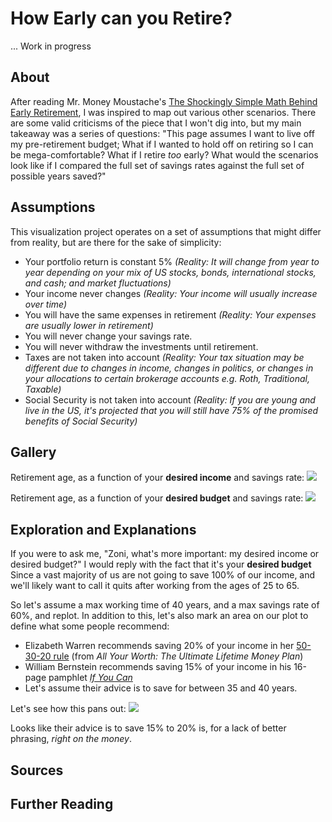 # How Early can you Retire?

... Work in progress

## About

After reading Mr. Money Moustache's [The Shockingly Simple Math Behind Early Retirement](http://www.mrmoneymustache.com/2012/01/13/the-shockingly-simple-math-behind-early-retirement/), I was inspired to map out various other scenarios. There are some valid criticisms of the piece that I won't dig into, but my main takeaway was a series of questions: "This page assumes I want to live off my pre-retirement budget; What if I wanted to hold off on retiring so I can be mega-comfortable? What if I retire *too* early? What would the scenarios look like if I compared the full set of savings rates against the full set of possible years saved?"

## Assumptions

This visualization project operates on a set of assumptions that might differ from reality, but are there for the sake of simplicity:

* Your portfolio return is constant 5% *(Reality: It will change from year to year depending on your mix of US stocks, bonds, international stocks, and cash; and market fluctuations)*
* Your income never changes *(Reality: Your income will usually increase over time)*
* You will have the same expenses in retirement *(Reality: Your expenses are usually lower in retirement)*
* You will never change your savings rate.
* You will never withdraw the investments until retirement.
* Taxes are not taken into account *(Reality: Your tax situation may be different due to changes in income, changes in politics, or changes in your allocations to certain brokerage accounts e.g. Roth, Traditional, Taxable)*
* Social Security is not taken into account *(Reality: If you are young and live in the US, it's projected that you will still have 75% of the promised benefits of Social Security)*

## Gallery

Retirement age, as a function of your **desired income** and savings rate:
![](https://raw.githubusercontent.com/zonination/retirement/master/income.png)

Retirement age, as a function of your **desired budget** and savings rate:
![](https://raw.githubusercontent.com/zonination/retirement/master/budget.png)

## Exploration and Explanations

If you were to ask me, "Zoni, what's more important: my desired income or desired budget?" I would reply with the fact that it's your **desired budget** Since a vast majority of us are not going to save 100% of our income, and we'll likely want to call it quits after working from the ages of 25 to 65.

So let's assume a max working time of 40 years, and a max savings rate of 60%, and replot. In addition to this, let's also mark an area on our plot to define what some people recommend:

* Elizabeth Warren recommends saving 20% of your income in her [50-30-20 rule](https://www.gobankingrates.com/personal-finance/senator-elizabeth-warren-50-30-20-budget-rule-save-pay-off-debt/) (from *All Your Worth: The Ultimate Lifetime Money Plan*)
* William Bernstein recommends saving 15% of your income in his 16-page pamphlet *[If You Can](https://www.etf.com/docs/IfYouCan.pdf)*
* Let's assume their advice is to save for between 35 and 40 years.

Let's see how this pans out:
![](https://raw.githubusercontent.com/zonination/retirement/master/altplots/budget-1.png)

Looks like their advice is to save 15% to 20% is, for a lack of better phrasing, *right on the money*.

## Sources
## Further Reading
